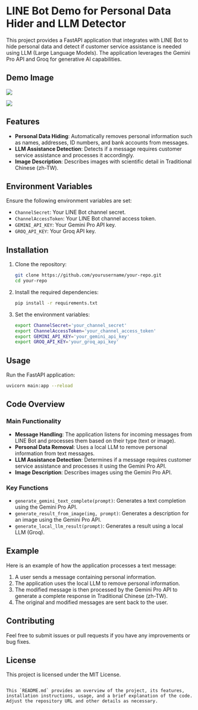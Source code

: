 # LINE Bot Demo for Personal Data Hider and LLM Detector

This project provides a FastAPI application that integrates with LINE Bot to hide personal data and detect if customer service assistance is needed using LLM (Large Language Models). The application leverages the Gemini Pro API and Groq for generative AI capabilities.



## Demo Image

![](./img/asistant_detection.jpg)

![](./img/personal_info_hider.jpg)

## Features

- **Personal Data Hiding**: Automatically removes personal information such as names, addresses, ID numbers, and bank accounts from messages.
- **LLM Assistance Detection**: Detects if a message requires customer service assistance and processes it accordingly.
- **Image Description**: Describes images with scientific detail in Traditional Chinese (zh-TW).

## Environment Variables

Ensure the following environment variables are set:

- `ChannelSecret`: Your LINE Bot channel secret.
- `ChannelAccessToken`: Your LINE Bot channel access token.
- `GEMINI_API_KEY`: Your Gemini Pro API key.
- `GROQ_API_KEY`: Your Groq API key.

## Installation

1. Clone the repository:

    ```sh
    git clone https://github.com/yourusername/your-repo.git
    cd your-repo
    ```

2. Install the required dependencies:

    ```sh
    pip install -r requirements.txt
    ```

3. Set the environment variables:

    ```sh
    export ChannelSecret='your_channel_secret'
    export ChannelAccessToken='your_channel_access_token'
    export GEMINI_API_KEY='your_gemini_api_key'
    export GROQ_API_KEY='your_groq_api_key'
    ```

## Usage

Run the FastAPI application:

```sh
uvicorn main:app --reload

```

## Code Overview

### Main Functionality

- **Message Handling**: The application listens for incoming messages from LINE Bot and processes them based on their type (text or image).
- **Personal Data Removal**: Uses a local LLM to remove personal information from text messages.
- **LLM Assistance Detection**: Determines if a message requires customer service assistance and processes it using the Gemini Pro API.
- **Image Description**: Describes images using the Gemini Pro API.

### Key Functions

- `generate_gemini_text_complete(prompt)`: Generates a text completion using the Gemini Pro API.
- `generate_result_from_image(img, prompt)`: Generates a description for an image using the Gemini Pro API.
- `generate_local_llm_result(prompt)`: Generates a result using a local LLM (Groq).

## Example

Here is an example of how the application processes a text message:

1. A user sends a message containing personal information.
2. The application uses the local LLM to remove personal information.
3. The modified message is then processed by the Gemini Pro API to generate a complete response in Traditional Chinese (zh-TW).
4. The original and modified messages are sent back to the user.

## Contributing

Feel free to submit issues or pull requests if you have any improvements or bug fixes.

## License

This project is licensed under the MIT License.

```

This `README.md` provides an overview of the project, its features, installation instructions, usage, and a brief explanation of the code. Adjust the repository URL and other details as necessary.
